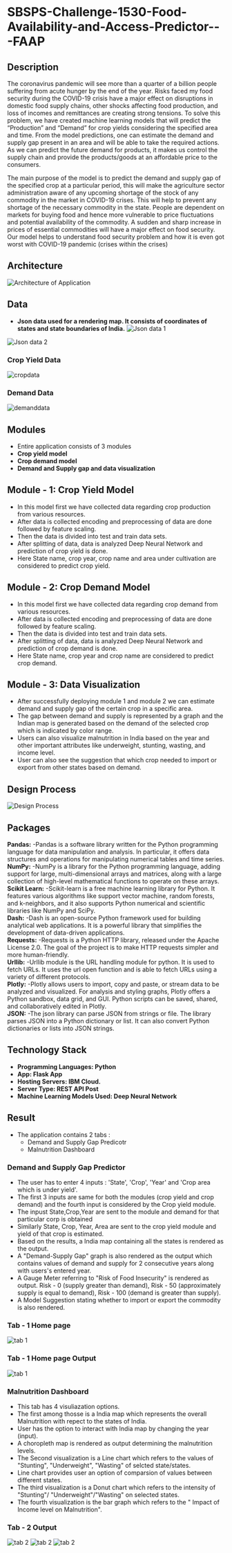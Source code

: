 # SBSPS-Challenge-1530-Food-Availability-and-Access-Predictor---FAAP

## Description
The coronavirus pandemic will see more than a quarter of a billion people suffering from acute hunger by the end of the year. Risks faced my food security during the COVID-19 crisis have a major effect on disruptions in domestic food supply chains, other shocks affecting food production, and loss of incomes and remittances are creating strong tensions.
To solve this problem, we have created machine learning models that will predict the “Production” and “Demand” for crop yields considering the specified area and time. From the model predictions, one can estimate the demand and supply gap present in an area and will be able to take the required actions. As we can predict the future demand for products, it makes us control the supply chain and provide the products/goods at an affordable price to the consumers.

The main purpose of the model is to predict the demand and supply gap of the specified crop at a particular period, this will make the agriculture sector administration aware of any upcoming shortage of the stock of any commodity in the market in COVID-19 crises. This will help to prevent any shortage of the necessary commodity in the state.
People are dependent on markets for buying food and hence more vulnerable to price fluctuations and potential availability of the commodity. A sudden and sharp increase in prices of essential commodities will have a major effect on food security. Our model helps to understand food security problem and how it is even got worst with COVID-19 pandemic (crises within the crises)

## Architecture
![Architecture of Application](https://github.com/SmartPracticeschool/SBSPS-Challenge-1530-Food-Availability-and-Access-Predictor---FAAP/blob/master/images/architecture.png)

## Data 
* **Json data used for a rendering map. It consists of coordinates of states and state boundaries of India.**
![Json data 1](https://github.com/SmartPracticeschool/SBSPS-Challenge-1530-Food-Availability-and-Access-Predictor---FAAP/blob/master/images/jsondata.png)

![Json data 2](https://github.com/SmartPracticeschool/SBSPS-Challenge-1530-Food-Availability-and-Access-Predictor---FAAP/blob/master/images/jsondata1.png)

### Crop Yield Data
![cropdata](https://github.com/SmartPracticeschool/SBSPS-Challenge-1530-Food-Availability-and-Access-Predictor---FAAP/blob/master/images/cropdata.png)
### Demand Data
![demanddata](https://github.com/SmartPracticeschool/SBSPS-Challenge-1530-Food-Availability-and-Access-Predictor---FAAP/blob/master/images/demanddata.png)
## Modules
* Entire application consists of 3 modules
* **Crop yield model**
* **Crop demand model**
* **Demand and Supply gap and data visualization**
## Module - 1: Crop Yield Model
* In this model first we have collected data regarding crop production from various resources. 
* After data is collected encoding and preprocessing of data are done followed by feature scaling.
* Then the data is divided into test and train data sets.
* After splitting of data, data is analyzed Deep Neural Network and prediction of crop yield is done.
* Here State name, crop year, crop name and area under cultivation are considered to predict crop yield.
## Module - 2: Crop Demand Model
* In this model first we have collected data regarding crop demand from various resources. 
* After data is collected encoding and preprocessing of data are done followed by feature scaling.
* Then the data is divided into test and train data sets.
* After splitting of data, data is analyzed Deep Neural Network and prediction of crop demand is done.
* Here State name, crop year and crop name are considered to predict crop demand.
## Module - 3: Data Visualization
* After successfully deploying module 1 and module 2 we can estimate demand and supply gap of the certain crop in a specific area.
* The gap between demand and supply is represented by a graph and the Indian map is generated based on the demand of the selected crop which is indicated by color range.
* Users can also visualize malnutrition in India based on the year and other important attributes like underweight, stunting, wasting, and income level.
* User can also see the suggestion that which crop needed to import or export from other states based on demand.

## Design Process

![Design Process](https://github.com/SmartPracticeschool/SBSPS-Challenge-1530-Food-Availability-and-Access-Predictor---FAAP/blob/master/images/design.png)

## Packages 
**Pandas:** -Pandas is a software library written for the Python programming language for data manipulation and analysis. In particular, it offers data structures and operations for manipulating numerical tables and time series.<br/>
**NumPy:** -NumPy is a library for the Python programming language, adding support for large, multi-dimensional arrays and matrices, along with a large collection of high-level mathematical functions to operate on these arrays.<br/>
**Scikit Learn:** -Scikit-learn is a free machine learning library for Python. It features various algorithms like support vector machine, random forests, and k-neighbors, and it also supports Python numerical and scientific libraries like NumPy and SciPy.<br/>
**Dash:** -Dash is an open-source Python framework used for building analytical web applications. It is a powerful library that simplifies the development of data-driven applications.<br/>
**Requests:** -Requests is a Python HTTP library, released under the Apache License 2.0. The goal of the project is to make HTTP requests simpler and more human-friendly.<br/>
**Urllib:** -Urllib module is the URL handling module for python. It is used to fetch URLs. It uses the url open function and is able to fetch URLs using a variety of different protocols.<br/>
**Plotly:** -Plotly allows users to import, copy and paste, or stream data to be analyzed and visualized. For analysis and styling graphs, Plotly offers a Python sandbox, data grid, and GUI. Python scripts can be saved, shared, and collaboratively edited in Plotly.<br/>
**JSON:** -The json library can parse JSON from strings or file. The library parses JSON into a Python dictionary or list. It can also convert Python dictionaries or lists into JSON strings.<br/>

## Technology Stack
* **Programming Languages: Python**
* **App: Flask App**
* **Hosting Servers: IBM Cloud.**
* **Server Type: REST API Post**
* **Machine Learning Models Used: Deep Neural Network**

## Result 
* The application contains 2 tabs :
  * Demand and Supply Gap Predicotr
  * Malnutrition Dashboard
### Demand and Supply Gap Predictor
* The user has to enter 4 inputs : 'State', 'Crop', 'Year' and 'Crop area which is under yield'.
* The first 3 inputs are same for both the modules (crop yield and crop demand) and the fourth input is considered by the Crop yield module.
* The inpust State,Crop,Year are sent to the module and demand for that particular corp is obtained
* Similarly State, Crop, Year, Area are sent to the crop yield module and yield of that crop is estimated.
* Based on the results, a India map containing all the states is rendered as  the output.
* A "Demand-Supply Gap" graph is also rendered as the output which contains values of demand and supply for 2 consecutive years along with users's entered year.
* A Gauge Meter referring to "Risk of Food Insecurity" is rendered as output. Risk - 0 (supply greater than demand), Risk - 50 (approximately supply is equal to demand), Risk - 100 (demand is greater than supply).
* A Model Suggestion stating whether to import or export the commodity is also rendered.
### Tab - 1 Home page
![tab 1](https://github.com/SmartPracticeschool/SBSPS-Challenge-1530-Food-Availability-and-Access-Predictor---FAAP/blob/master/images/tab1.png)
### Tab - 1 Home page Output
![tab 1](https://github.com/SmartPracticeschool/SBSPS-Challenge-1530-Food-Availability-and-Access-Predictor---FAAP/blob/master/images/tab1output.png)
### Malnutrition Dashboard
* This tab has 4 visuliazation options.
* The first among thosse is a India map which represents the overall Malnutrition with repect to the states of India.
* User has the option to interact with India map by changing the year (input).
* A choropleth map is rendered as output determining the malnutrition levels.
* The Second visualization is a Line chart which refers to the values of "Stunting", "Underweight", "Wasting" of selcted state/states. 
* Line chart provides user an option of comparsion of values between different states.
* The third visualization is a Donut chart which refers to the intensity of "Stunting"/ "Underweight"/"Wasting" on selected states.
* The fourth visualization is the bar graph which refers to the " Impact of Income level on Malnutrition".
### Tab - 2 Output
![tab 2](https://github.com/SmartPracticeschool/SBSPS-Challenge-1530-Food-Availability-and-Access-Predictor---FAAP/blob/master/images/tab2map.png)
![tab 2](https://github.com/SmartPracticeschool/SBSPS-Challenge-1530-Food-Availability-and-Access-Predictor---FAAP/blob/master/images/tab2charts.png)
![tab 2](https://github.com/SmartPracticeschool/SBSPS-Challenge-1530-Food-Availability-and-Access-Predictor---FAAP/blob/master/images/tab2malnutrition.png)

